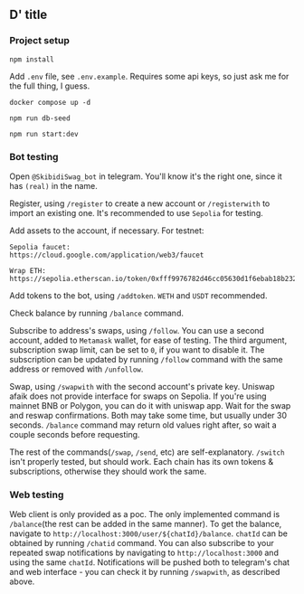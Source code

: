 ## D' title

### Project setup

`npm install`

Add `.env` file, see `.env.example`. Requires some api keys, so just ask me for the full thing, I guess.

`docker compose up -d`

`npm run db-seed`

`npm run start:dev`

### Bot testing

Open `@SkibidiSwag_bot` in telegram. You'll know it's the right one, since it has `(real)` in the name. 

Register, using `/register` to create a new account or `/registerwith` to import an existing one. It's recommended to use `Sepolia` for testing.

Add assets to the account, if necessary. For testnet:

    Sepolia faucet: 
    https://cloud.google.com/application/web3/faucet

    Wrap ETH:
    https://sepolia.etherscan.io/token/0xfff9976782d46cc05630d1f6ebab18b2324d6b14#writeContract

Add tokens to the bot, using `/addtoken`. `WETH` and `USDT` recommended.

Check balance by running `/balance` command.

Subscribe to address's swaps, using `/follow`. You can use a second account, added to `Metamask` wallet, for ease of testing. The third argument, subscription swap limit, can be set to `0`, if you want to disable it. The subscription can be updated by running `/follow` command with the same address or removed with `/unfollow`.

Swap, using `/swapwith` with the second account's private key. Uniswap afaik does not provide interface for swaps on Sepolia. If you're using mainnet BNB or Polygon, you can do it with uniswap app. Wait for the swap and reswap confirmations. Both may take some time, but usually under 30 seconds. `/balance` command may return old values right after, so wait a couple seconds before requesting.

The rest of the commands(`/swap`, `/send`, etc) are self-explanatory. `/switch` isn't properly tested, but should work. Each chain has its own tokens & subscriptions, otherwise they should work the same.

### Web testing

Web client is only provided as a poc. The only implemented command is `/balance`(the rest can be added in the same manner). To get the balance, navigate to `http://localhost:3000/user/${chatId}/balance`. `chatId` can be obtained by running `/chatid` command. You can also subscribe to your repeated swap notifications by navigating to `http://localhost:3000` and using the same `chatId`. Notifications will be pushed both to telegram's chat and web interface - you can check it by running `/swapwith`, as described above.
